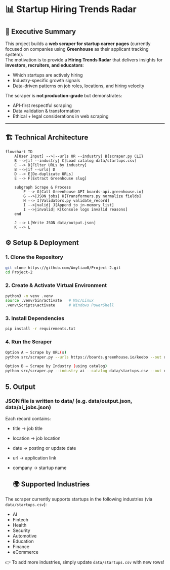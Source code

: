 # 📊 Startup Hiring Trends Radar

## 📌 Executive Summary
This project builds a **web scraper for startup career pages** (currently focused on companies using **Greenhouse** as their applicant tracking system).  
The motivation is to provide a **Hiring Trends Radar** that delivers insights for **investors, recruiters, and educators**:
- Which startups are actively hiring
- Industry-specific growth signals
- Data-driven patterns on job roles, locations, and hiring velocity  

The scraper is **not production-grade** but demonstrates:
- API-first respectful scraping
- Data validation & transformation
- Ethical + legal considerations in web scraping  

---

## 🏗 Technical Architecture

```mermaid
flowchart TD
    A[User Input] -->|--urls OR --industry| B{scraper.py CLI}
    B -->|if --industry| C[Load catalog data/startups.csv]
    C --> D[Filter URLs by industry]
    B -->|if --urls| D
    D --> E[De-duplicate URLs]
    E --> F[Extract Greenhouse slug]

    subgraph Scrape & Process
        F --> G[Call Greenhouse API boards-api.greenhouse.io]
        G -->|JSON jobs| H[Transformers.py normalize fields]
        H --> I[Validators.py validate_record]
        I -->|valid| J[Append to in-memory list]
        I -->|invalid| K[Console logs invalid reasons]
    end

    J --> L[Write JSON data/output.json]
    K --> L
```

## ⚙️ Setup & Deployment

### 1. Clone the Repository
```bash
git clone https://github.com/Amyliao0/Project-2.git
cd Project-2
```

### 2. Create & Activate Virtual Environment
```bash
python3 -m venv .venv
source .venv/bin/activate   # Mac/Linux
.venv\Scripts\activate      # Windows PowerShell
```

### 3. Install Dependencies
```bash
pip install -r requirements.txt
```

### 4. Run the Scraper
```bash
Option A – Scrape by URL(s)
python src/scraper.py --urls https://boards.greenhouse.io/keebo --out data/output.json

Option B – Scrape by Industry (using catalog)
python src/scraper.py --industry ai --catalog data/startups.csv --out data/ai_jobs.json

```

## 5. Output

### JSON file is written to data/ (e.g. data/output.json, data/ai_jobs.json)

Each record contains:

- title → job title

- location → job location

- date → posting or update date

- url → application link

- company → startup name

  ## 🌍 Supported Industries

The scraper currently supports startups in the following industries (via `data/startups.csv`):

- AI  
- Fintech  
- Health  
- Security  
- Automotive  
- Education  
- Finance    
- eCommerce  

👉 To add more industries, simply update `data/startups.csv` with new rows!



